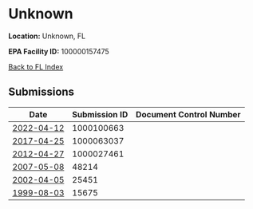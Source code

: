 # Unknown

**Location:** Unknown, FL

**EPA Facility ID:** 100000157475

[Back to FL Index](../../index.md)

## Submissions

| Date | Submission ID | Document Control Number |
|------|--------------|-------------------------|
| [2022-04-12](submissions/1000100663.md) | 1000100663 |  |
| [2017-04-25](submissions/1000063037.md) | 1000063037 |  |
| [2012-04-27](submissions/1000027461.md) | 1000027461 |  |
| [2007-05-08](submissions/48214.md) | 48214 |  |
| [2002-04-05](submissions/25451.md) | 25451 |  |
| [1999-08-03](submissions/15675.md) | 15675 |  |
